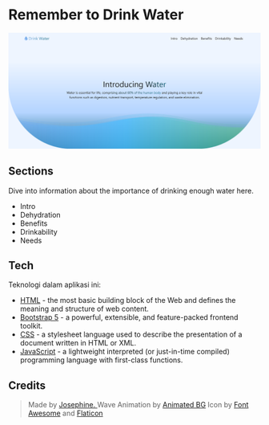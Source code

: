 # Remember to Drink Water

![Drink Water Campaign Website Mockup](https://github.com/josephines1/drink-water-campaign/blob/main/resource/drawable/website_mockup.png "Drink Water Campaign")

## Sections

Dive into information about the importance of drinking enough water here.

- Intro
- Dehydration
- Benefits
- Drinkability
- Needs

## Tech

Teknologi dalam aplikasi ini:

- [HTML](https://developer.mozilla.org/en-US/docs/Web/HTML) - the most basic building block of the Web and defines the meaning and structure of web content.
- [Bootstrap 5](https://getbootstrap.com/) - a powerful, extensible, and feature-packed frontend toolkit.
- [CSS](https://developer.mozilla.org/en-US/docs/Web/CSS) - a stylesheet language used to describe the presentation of a document written in HTML or XML.
- [JavaScript](https://developer.mozilla.org/en-US/docs/Web/JavaScript) - a lightweight interpreted (or just-in-time compiled) programming language with first-class functions.

## Credits

> Made by [Josephine. ](https://josephines1.github.io/)
> Wave Animation by [Animated BG](https://animatedbackgrounds.me/)
> Icon by [Font Awesome](https://fontawesome.com/) and [Flaticon](https://www.flaticon.com/)
